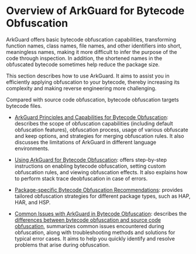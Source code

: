 # Overview of ArkGuard for Bytecode Obfuscation

ArkGuard offers basic bytecode obfuscation capabilities, transforming function names, class names, file names, and other identifiers into short, meaningless names, making it more difficult to infer the purpose of the code through inspection. In addition, the shortened names in the obfuscated bytecode sometimes help reduce the package size.

This section describes how to use ArkGuard. It aims to assist you in efficiently applying obfuscation to your bytecode, thereby increasing its complexity and making reverse engineering more challenging.

Compared with source code obfuscation, bytecode obfuscation targets bytecode files.

- [ArkGuard Principles and Capabilities for Bytecode Obfuscation](bytecode-obfuscation.md): describes the scope of obfuscation capabilities (including default obfuscation features), obfuscation process, usage of various obfuscate and keep options, and strategies for merging obfuscation rules. It also discusses the limitations of ArkGuard in different language environments.

- [Using ArkGuard for Bytecode Obfuscation](bytecode-obfuscation-guide.md): offers step-by-step instructions on enabling bytecode obfuscation, setting custom obfuscation rules, and viewing obfuscation effects. It also explains how to perform stack trace deobfuscation in case of errors.

- [Package-specific Bytecode Obfuscation Recommendations](bytecode-obfuscation-practice.md): provides tailored obfuscation strategies for different package types, such as HAP, HAR, and HSP.

- [Common Issues with ArkGuard in Bytecode Obfuscation](bytecode-obfuscation-questions.md): describes the [differences between bytecode obfuscation and source code obfuscation](bytecode-obfuscation-questions.md#differences-between-bytecode-obfuscation-and-source-code-obfuscation), summarizes common issues encountered during obfuscation, along with troubleshooting methods and solutions for typical error cases. It aims to help you quickly identify and resolve problems that arise during obfuscation.
